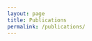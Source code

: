 ```yaml
---
layout: page
title: Publications
permalink: /publications/
---
```


<br>
<script src="https://bibbase.org/show?bib=http://devfelipemonteiro.github.io/references.bib&jsonp=1"></script>

